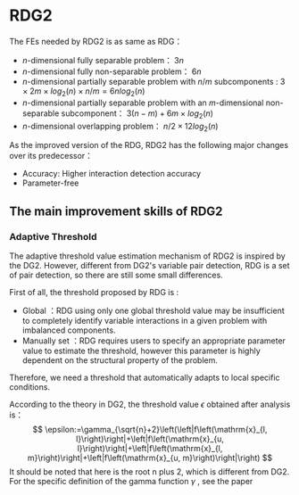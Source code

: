 # RDG2

The FEs needed by RDG2 is as same as RDG：

- $n$-dimensional fully separable problem： $3n$
- $n$-dimensional fully non-separable problem： $6n$
- $n$-dimensional partially separable problem with $n/m$ subcomponents :  $3 \times 2m \times log_2(n) \times n/m = 6nlog_2(n)$
- $n$-dimensional partially separable problem with an $m$-dimensional non-separable subcomponent： $3(n-m)+6m \times log_2(n)$
- $n$-dimensional overlapping problem： $n/2 \times 12log_2(n)$

As the improved version of the RDG, RDG2 has the following major changes over its predecessor：

- Accuracy: Higher interaction detection accuracy
- Parameter-free

## The main improvement skills of RDG2

### Adaptive Threshold

The adaptive threshold value estimation mechanism of RDG2 is inspired by the DG2. However, different from DG2's variable pair detection, RDG is a set of pair detection, so there are still some small differences.

First of all, the threshold proposed by RDG is :

- Global ：RDG using only one global threshold value may be insufficient to completely identify variable interactions in a given problem with imbalanced components.
- Manually set ：RDG requires users to specify an appropriate parameter value to estimate the threshold, however this parameter is highly dependent on the structural property of the problem.

Therefore, we need a threshold that automatically adapts to local specific conditions.

According to the theory in DG2, the threshold value  $\epsilon$ obtained after analysis is：
$$
\epsilon:=\gamma_{\sqrt{n}+2}\left(\left|f\left(\mathrm{x}_{l, l}\right)\right|+\left|f\left(\mathrm{x}_{u, l}\right)\right|+\left|f\left(\mathrm{x}_{l, m}\right)\right|+\left|f\left(\mathrm{x}_{u, m}\right)\right|\right)
$$
It should be noted that here is the root n plus 2, which is different from DG2. For the specific definition of the gamma function $\gamma$ , see the paper